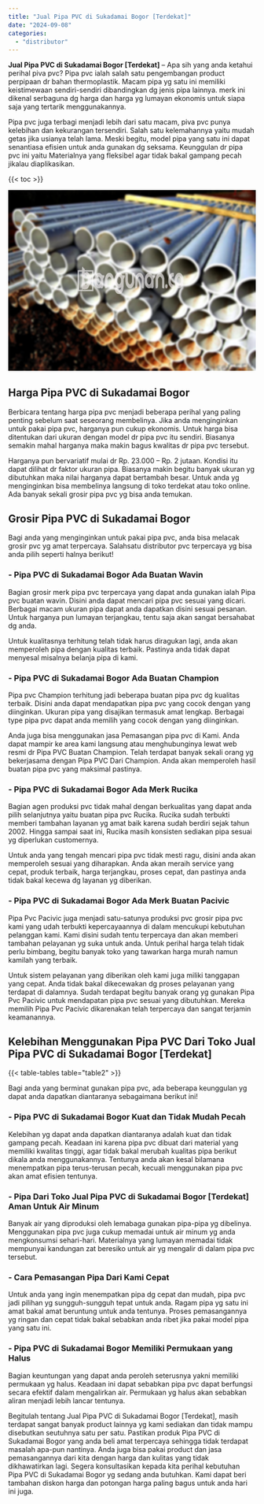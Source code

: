```yaml
---
title: "Jual Pipa PVC di Sukadamai Bogor [Terdekat]"
date: "2024-09-08"
categories: 
  - "distributor"
---
```


**Jual Pipa PVC di Sukadamai Bogor \[Terdekat\]** – Apa sih yang anda ketahui perihal piva pvc? Pipa pvc ialah salah satu pengembangan product perpipaan dr bahan thermoplastik. Macam pipa yg satu ini memiliki keistimewaan sendiri-sendiri dibandingkan dg jenis pipa lainnya. merk ini dikenal serbaguna dg harga dan harga yg lumayan ekonomis untuk siapa saja yang tertarik menggunakannya.

Pipa pvc juga terbagi menjadi lebih dari satu macam, piva pvc punya kelebihan dan kekurangan tersendiri. Salah satu kelemahannya yaitu mudah getas jika usianya telah lama. Meski begitu, model pipa yang satu ini dapat senantiasa efisien untuk anda gunakan dg seksama. Keunggulan dr pipa pvc ini yaitu Materialnya yang fleksibel agar tidak bakal gampang pecah jikalau diaplikasikan.

{{< toc >}}

![Jual Pipa PVC di Sukadamai Bogor [Terdekat]](/images/jaul-pipa-pvc-51.png)

## Harga Pipa PVC di Sukadamai Bogor

Berbicara tentang harga pipa pvc menjadi beberapa perihal yang paling penting sebelum saat seseorang membelinya. Jika anda menginginkan untuk pakai pipa pvc, harganya pun cukup ekonomis. Untuk harga bisa ditentukan dari ukuran dengan model dr pipa pvc itu sendiri. Biasanya semakin mahal harganya maka makin bagus kwalitas dr pipa pvc tersebut.

Harganya pun bervariatif mulai dr Rp. 23.000 – Rp. 2 jutaan. Kondisi itu dapat dilihat dr faktor ukuran pipa. Biasanya makin begitu banyak ukuran yg dibutuhkan maka nilai harganya dapat bertambah besar. Untuk anda yg menginginkan bisa membelinya langsung di toko terdekat atau toko online. Ada banyak sekali grosir pipa pvc yg bisa anda temukan.

## Grosir Pipa PVC di Sukadamai Bogor

Bagi anda yang menginginkan untuk pakai pipa pvc, anda bisa melacak grosir pvc yg amat terpercaya. Salahsatu distributor pvc terpercaya yg bisa anda pilih seperti halnya berikut!

### \- Pipa PVC di Sukadamai Bogor Ada Buatan Wavin

Bagian grosir merk pipa pvc terpercaya yang dapat anda gunakan ialah Pipa pvc buatan wavin. Disini anda dapat mencari pipa pvc sesuai yang dicari. Berbagai macam ukuran pipa dapat anda dapatkan disini sesuai pesanan. Untuk harganya pun lumayan terjangkau, tentu saja akan sangat bersahabat dg anda.

Untuk kualitasnya terhitung telah tidak harus diragukan lagi, anda akan memperoleh pipa dengan kualitas terbaik. Pastinya anda tidak dapat menyesal misalnya belanja pipa di kami.

### \- Pipa PVC di Sukadamai Bogor Ada Buatan Champion

Pipa pvc Champion terhitung jadi beberapa buatan pipa pvc dg kualitas terbaik. Disini anda dapat mendapatkan pipa pvc yang cocok dengan yang diinginkan. Ukuran pipa yang disajikan termasuk amat lengkap. Berbagai type pipa pvc dapat anda memilih yang cocok dengan yang diinginkan.

Anda juga bisa menggunakan jasa Pemasangan pipa pvc di Kami. Anda dapat mampir ke area kami langsung atau menghubunginya lewat web resmi dr Pipa PVC Buatan Champion. Telah terdapat banyak sekali orang yg bekerjasama dengan Pipa PVC Dari Champion. Anda akan memperoleh hasil buatan pipa pvc yang maksimal pastinya.

### \- Pipa PVC di Sukadamai Bogor Ada Merk Rucika

Bagian agen produksi pvc tidak mahal dengan berkualitas yang dapat anda pilih selanjutnya yaitu buatan pipa pvc Rucika. Rucika sudah terbukti memberi tambahan layanan yg amat baik karena sudah berdiri sejak tahun 2002. Hingga sampai saat ini, Rucika masih konsisten sediakan pipa sesuai yg diperlukan customernya.

Untuk anda yang tengah mencari pipa pvc tidak mesti ragu, disini anda akan memperoleh sesuai yang diharapkan. Anda akan meraih service yang cepat, produk terbaik, harga terjangkau, proses cepat, dan pastinya anda tidak bakal kecewa dg layanan yg diberikan.

### \- Pipa PVC di Sukadamai Bogor Ada Merk Buatan Pacivic

Pipa Pvc Pacivic juga menjadi satu-satunya produksi pvc grosir pipa pvc kami yang udah terbukti kepercayaannya di dalam mencukupi kebutuhan pelanggan kami. Kami disini sudah tentu terpercaya dan akan memberi tambahan pelayanan yg suka untuk anda. Untuk perihal harga telah tidak perlu bimbang, begitu banyak toko yang tawarkan harga murah namun kamilah yang terbaik.

Untuk sistem pelayanan yang diberikan oleh kami juga miliki tanggapan yang cepat. Anda tidak bakal dikecewakan dg proses pelayanan yang terdapat di dalamnya. Sudah terdapat begitu banyak orang yg gunakan Pipa Pvc Pacivic untuk mendapatan pipa pvc sesuai yang dibutuhkan. Mereka memilih Pipa Pvc Pacivic dikarenakan telah terpercaya dan sangat terjamin keamanannya.

## Kelebihan Menggunakan Pipa PVC Dari Toko Jual Pipa PVC di Sukadamai Bogor \[Terdekat\]

{{< table-tables table="table2" >}}

Bagi anda yang berminat gunakan pipa pvc, ada beberapa keunggulan yg dapat anda dapatkan diantaranya sebagaimana berikut ini!

### \- Pipa PVC di Sukadamai Bogor Kuat dan Tidak Mudah Pecah

Kelebihan yg dapat anda dapatkan diantaranya adalah kuat dan tidak gampang pecah. Keadaan ini karena pipa pvc dibuat dari material yang memiliki kwalitas tinggi, agar tidak bakal merubah kualitas pipa berikut dikala anda menggunakannya. Tentunya anda akan kesal bilamana menempatkan pipa terus-terusan pecah, kecuali menggunakan pipa pvc akan amat efisien tentunya.

### \- Pipa Dari Toko Jual Pipa PVC di Sukadamai Bogor \[Terdekat\] Aman Untuk Air Minum

Banyak air yang diproduksi oleh lemabaga gunakan pipa-pipa yg dibelinya. Menggunakan pipa pvc juga cukup memadai untuk air minum yg anda mengkonsumsi sehari-hari. Materialnya yang lumayan memadai tidak mempunyai kandungan zat beresiko untuk air yg mengalir di dalam pipa pvc tersebut.

### \- Cara Pemasangan Pipa Dari Kami Cepat

Untuk anda yang ingin menempatkan pipa dg cepat dan mudah, pipa pvc jadi pilihan yg sungguh-sungguh tepat untuk anda. Ragam pipa yg satu ini amat bakal amat beruntung untuk anda tentunya. Proses pemasangannya yg ringan dan cepat tidak bakal sebabkan anda ribet jika pakai model pipa yang satu ini.

### \- Pipa PVC di Sukadamai Bogor Memiliki Permukaan yang Halus

Bagian keuntungan yang dapat anda peroleh seterusnya yakni memiliki permukaan yg halus. Keadaan ini dapat sebabkan pipa pvc dapat berfungsi secara efektif dalam mengalirkan air. Permukaan yg halus akan sebabkan aliran menjadi lebih lancar tentunya.

Begitulah tentang Jual Pipa PVC di Sukadamai Bogor \[Terdekat\], masih terdapat sangat banyak product lainnya yg kami sediakan dan tidak mampu disebutkan seutuhnya satu per satu. Pastikan produk Pipa PVC di Sukadamai Bogor yang anda beli amat terpercaya sehingga tidak terdapat masalah apa-pun nantinya. Anda juga bisa pakai product dan jasa pemasangannya dari kita dengan harga dan kulitas yang tidak dikhawatirkan lagi. Segera konsultasikan kepada kita perihal kebutuhan Pipa PVC di Sukadamai Bogor yg sedang anda butuhkan. Kami dapat beri tambahan diskon harga dan potongan harga paling bagus untuk anda hari ini juga.
